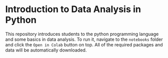 # Introduction to Data Analysis in Python

This repository introduces students to the python programming language and some basics in data analysis.
To run it, navigate to the `notebooks` folder and click the `Open in Colab` button on top. All of the required packages and data will be automatically downloaded.